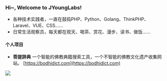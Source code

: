 ### Hi~, Welcome to JYoungLabs!

- 各种技术实践者，一直在鼓捣PHP、Python、Golang、ThinkPHP、Laravel、VUE、CSS……
- 日常生活观察员，每天都在观天、喝茶、赏花、漫步、读书、做饭……

#### 个人项目

- **菩提辞典** 一个智能的佛教典籍搜索工具，一个不智能的佛教文化遗产收集网站。 [https://bodhidict.com](https://bodhidict.com)


![](https://github.com/jyounglabs/jyounglabs/blob/main/bodhidict-about.jpg?raw=true)
